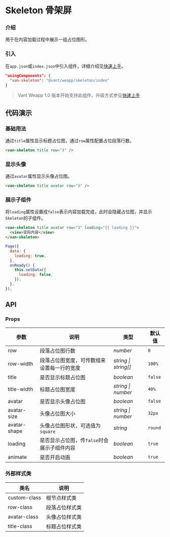 # Skeleton 骨架屏

### 介绍

用于在内容加载过程中展示一组占位图形。

### 引入

在`app.json`或`index.json`中引入组件，详细介绍见[快速上手](#/quickstart#yin-ru-zu-jian)。

```json
"usingComponents": {
  "van-skeleton": "@vant/weapp/skeleton/index"
}
```

> Vant Weapp 1.0 版本开始支持此组件，升级方式参见[快速上手](#/quickstart)

## 代码演示

### 基础用法

通过`title`属性显示标题占位图，通过`row`属性配置占位段落行数。

```html
<van-skeleton title row="3" />
```

### 显示头像

通过`avatar`属性显示头像占位图。

```html
<van-skeleton title avatar row="3" />
```

### 展示子组件

将`loading`属性设置成`false`表示内容加载完成，此时会隐藏占位图，并显示`Skeleton`的子组件。

```html
<van-skeleton title avatar row="3" loading="{{ loading }}">
  <view>实际内容</view>
</van-skeleton>
```

```js
Page({
  data: {
    loading: true,
  },
  onReady() {
    this.setData({
      loading: false,
    });
  },
});
```

## API

### Props

| 参数 | 说明 | 类型 | 默认值 |
| --- | --- | --- | --- |
| row | 段落占位图行数 | _number_ | `0` |
| row-width | 段落占位图宽度，可传数组来设置每一行的宽度 | _string \| string[]_ | `100%` |
| title | 是否显示标题占位图 | _boolean_ | `false` |
| title-width | 标题占位图宽度 | _string \| number_ | `40%` |
| avatar | 是否显示头像占位图 | _boolean_ | `false` |
| avatar-size | 头像占位图大小 | _string \| number_ | `32px` |
| avatar-shape | 头像占位图形状，可选值为`square` | _string_ | `round` |
| loading | 是否显示占位图，传`false`时会展示子组件内容 | _boolean_ | `true` |
| animate | 是否开启动画 | _boolean_ | `true` |

### 外部样式类

| 类名             | 说明               |
| ---------------- | ------------------ |
| custom-class     | 根节点样式类       |
| row-class        | 段落占位样式类       |
| avatar-class        | 头像占位样式类         |
| title-class | 标题占位样式类   |
